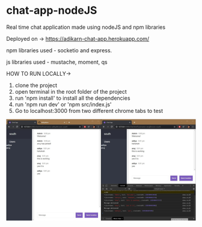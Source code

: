 # chat-app-nodeJS

Real time chat application made using nodeJS and npm libraries

Deployed on -> https://adikarn-chat-app.herokuapp.com/

npm libraries used - socketio and express.

js libraries used - mustache, moment, qs

HOW TO RUN LOCALLY-> 

1. clone the project
2. open terminal in the root folder of the project
3. run 'npm install' to install all the dependencies
4. run 'npm run dev' or 'npm src/index.js'
5. Go to localhost:3000 from two different chrome tabs to test

![Alt text](/public/img/SharedScreenshot.jpg?raw=true "Optional Title")
